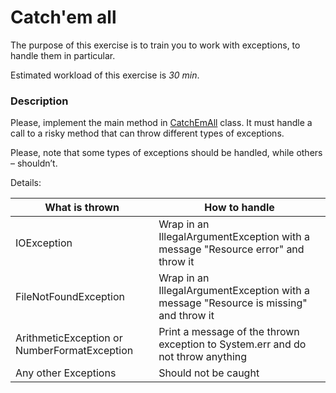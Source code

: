 # Catch'em all

The purpose of this exercise is to train you to work with exceptions, to handle them in particular.

Estimated workload of this exercise is _30 min_.

### Description
Please, implement the main method in [CatchEmAll](src/main/java/com/epam/training/student_Sergei_Bespalov/CatchEmAll.java) class.
It must handle a call to a risky method that can throw different types of exceptions.

Please, note that some types of exceptions should be handled, while others – shouldn’t.

Details:

| What is thrown | How to handle |
| --- | --- |
| IOException | Wrap in an IllegalArgumentException with a message "Resource error" and throw it |
| FileNotFoundException | Wrap in an IllegalArgumentException with a message "Resource is missing" and throw it | 
| ArithmeticException or NumberFormatException | Print a message of the thrown exception to System.err and do not throw anything |
| Any other Exceptions | Should not be caught |